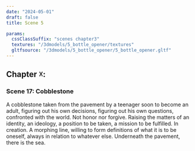 ```yaml
---
date: "2024-05-01"
draft: false
title: Scene 5

params:
  cssClassSuffix: "scenes chapter3"
  textures: "/3dmodels/5_bottle_opener/textures"
  gltfsource: "/3dmodels/5_bottle_opener/5_bottle_opener.gltf"
---
```

<h2>Chapter &#9747;:</h2>
<h3>Scene 17: Cobblestone</h3>
<canvas id="c"></canvas>
<p>A cobblestone taken from the pavement by a teenager soon to become an adult, figuring out his own decisions, figuring out his own questions, confronted with the world. Not honor nor forgive. Raising the matters of an identity, an ideology, a position to be taken, a mission to be fulfilled. In creation. A morphing line, willing to form definitions of what it is to be oneself, always in relation to whatever else. Underneath the pavement, there is the sea.</p>

